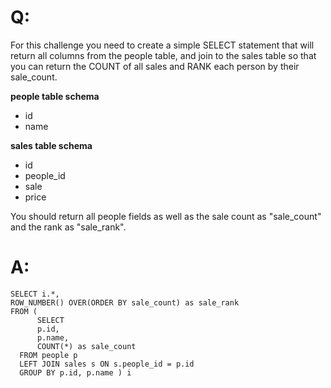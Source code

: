 # Q:
For this challenge you need to create a simple SELECT statement that will return all columns from the people table, and join to the sales table so that you can return the COUNT of all sales and RANK each person by their sale_count.

**people table schema**
- id
- name

**sales table schema**
- id
- people_id
- sale
- price

You should return all people fields as well as the sale count as "sale_count" and the rank as "sale_rank".




# A:
```
SELECT i.*, 
ROW_NUMBER() OVER(ORDER BY sale_count) as sale_rank
FROM (
      SELECT 
      p.id, 
      p.name, 
      COUNT(*) as sale_count
  FROM people p
  LEFT JOIN sales s ON s.people_id = p.id
  GROUP BY p.id, p.name ) i
  ```
